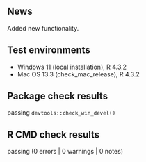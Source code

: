 ## News

Added new functionality.

## Test environments

-   Windows 11 (local installation), R 4.3.2
-   Mac OS 13.3 (check_mac_release), R 4.3.2

## Package check results

passing `devtools::check_win_devel()`

## R CMD check results

passing (0 errors | 0 warnings | 0 notes)
